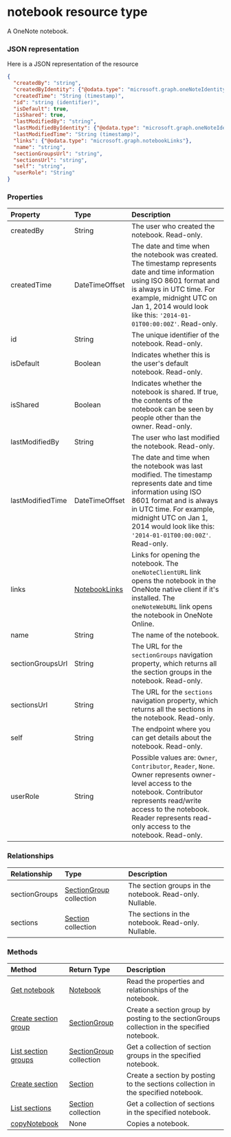 # notebook resource type

A OneNote notebook.

### JSON representation

Here is a JSON representation of the resource

<!-- {
  "blockType": "resource",
  "optionalProperties": [
    "sectionGroups",
    "sections"
  ],
  "@odata.type": "microsoft.graph.notebook"
}-->

```json
{
  "createdBy": "string",
  "createdByIdentity": {"@odata.type": "microsoft.graph.oneNoteIdentitySet"},
  "createdTime": "String (timestamp)",
  "id": "string (identifier)",
  "isDefault": true,
  "isShared": true,
  "lastModifiedBy": "string",
  "lastModifiedByIdentity": {"@odata.type": "microsoft.graph.oneNoteIdentitySet"},
  "lastModifiedTime": "String (timestamp)",
  "links": {"@odata.type": "microsoft.graph.notebookLinks"},
  "name": "string",
  "sectionGroupsUrl": "string",
  "sectionsUrl": "string",
  "self": "string",
  "userRole": "String"
}

```
### Properties
| Property	   | Type	|Description|
|:---------------|:--------|:----------|
|createdBy|String|The user who created the notebook. Read-only.|
|createdTime|DateTimeOffset|The date and time when the notebook was created. The timestamp represents date and time information using ISO 8601 format and is always in UTC time. For example, midnight UTC on Jan 1, 2014 would look like this: `'2014-01-01T00:00:00Z'`. Read-only.|
|id|String|The unique identifier of the notebook. Read-only.|
|isDefault|Boolean|Indicates whether this is the user's default notebook. Read-only.|
|isShared|Boolean|Indicates whether the notebook is shared. If true, the contents of the notebook can be seen by people other than the owner. Read-only.|
|lastModifiedBy|String|The user who last modified the notebook. Read-only.|
|lastModifiedTime|DateTimeOffset|The date and time when the notebook was last modified. The timestamp represents date and time information using ISO 8601 format and is always in UTC time. For example, midnight UTC on Jan 1, 2014 would look like this: `'2014-01-01T00:00:00Z'`. Read-only.|
|links|[NotebookLinks](notebooklinks.md)|Links for opening the notebook. The `oneNoteClientURL` link opens the notebook in the OneNote native client if it's installed. The `oneNoteWebURL` link opens the notebook in OneNote Online.|
|name|String|The name of the notebook.|
|sectionGroupsUrl|String|The URL for the `sectionGroups` navigation property, which returns all the section groups in the notebook. Read-only.|
|sectionsUrl|String|The URL for the `sections` navigation property, which returns all the sections in the notebook. Read-only.|
|self|String|The endpoint where you can get details about the notebook. Read-only.|
|userRole|String|Possible values are: `Owner`, `Contributor`, `Reader`, `None`. Owner represents owner-level access to the notebook. Contributor represents read/write access to the notebook. Reader represents read-only access to the notebook. Read-only.|

### Relationships
| Relationship | Type	|Description|
|:---------------|:--------|:----------|
|sectionGroups|[SectionGroup](sectiongroup.md) collection|The section groups in the notebook. Read-only. Nullable.|
|sections|[Section](section.md) collection|The sections in the notebook. Read-only. Nullable.|

### Methods

| Method		   | Return Type	|Description|
|:---------------|:--------|:----------|
|[Get notebook](../api/notebook_get.md) | [Notebook](notebook.md) |Read the properties and relationships of the notebook.|
|[Create section group](../api/notebook_post_sectiongroups.md) |[SectionGroup](sectiongroup.md)| Create a section group by posting to the sectionGroups collection in the specified notebook.|
|[List section groups](../api/notebook_list_sectiongroups.md) |[SectionGroup](sectiongroup.md) collection| Get a collection of section groups in the specified notebook.|
|[Create section](../api/notebook_post_sections.md) |[Section](section.md)| Create a section by posting to the sections collection in the specified notebook.|
|[List sections](../api/notebook_list_sections.md) |[Section](section.md) collection| Get a collection of sections in the specified notebook.|
|[copyNotebook](../api/notebook_copynotebook.md)| None | Copies a notebook.|

<!-- uuid: 8fcb5dbc-d5aa-4681-8e31-b001d5168d79
2015-10-25 14:57:30 UTC -->
<!-- {
  "type": "#page.annotation",
  "description": "notebook resource",
  "keywords": "",
  "section": "documentation",
  "tocPath": ""
}-->